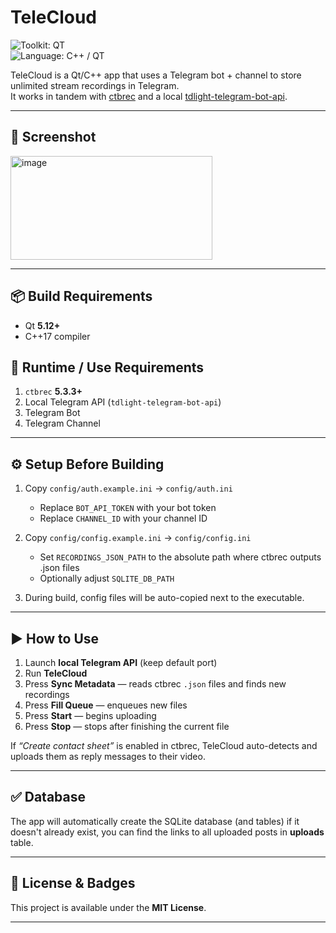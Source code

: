 # TeleCloud

![Toolkit: QT](https://img.shields.io/badge/Toolkit-QT-informational?color=41CD52&logo=qt&logoColor=white)  
![Language: C++ / QT](https://img.shields.io/badge/language-C%2B%2B%20%2F%20QT-orange)  

TeleCloud is a Qt/C++ app that uses a Telegram bot + channel to store unlimited stream recordings in Telegram.  
It works in tandem with [ctbrec](https://github.com/0xboobface/ctbrec) and a local [tdlight-telegram-bot-api](https://github.com/tdlight-team/tdlight-telegram-bot-api).

---

## 📸 Screenshot

<img width="323" height="166" alt="image" src="https://github.com/user-attachments/assets/7eadae61-089b-4821-9d06-82e7b1ba4e96" />

---

## 📦 Build Requirements

- Qt **5.12+**  
- C++17 compiler  

## 🔧 Runtime / Use Requirements

1. `ctbrec` **5.3.3+**  
2. Local Telegram API (`tdlight-telegram-bot-api`)  
3. Telegram Bot  
4. Telegram Channel  

---

## ⚙️ Setup Before Building

1. Copy `config/auth.example.ini` → `config/auth.ini`  
   - Replace `BOT_API_TOKEN` with your bot token  
   - Replace `CHANNEL_ID` with your channel ID  

2. Copy `config/config.example.ini` → `config/config.ini`  
   - Set `RECORDINGS_JSON_PATH` to the absolute path where ctbrec outputs .json files  
   - Optionally adjust `SQLITE_DB_PATH`  

3. During build, config files will be auto-copied next to the executable.

---

## ▶️ How to Use

1. Launch **local Telegram API** (keep default port)  
2. Run **TeleCloud**  
3. Press **Sync Metadata** — reads ctbrec `.json` files and finds new recordings  
4. Press **Fill Queue** — enqueues new files  
5. Press **Start** — begins uploading  
6. Press **Stop** — stops after finishing the current file  

If *“Create contact sheet”* is enabled in ctbrec, TeleCloud auto-detects and uploads them as reply messages to their video.

---

## ✅ Database

The app will automatically create the SQLite database (and tables) if it doesn't already exist, you can find the links to all uploaded posts in **uploads** table.  

---

## 📝 License & Badges

This project is available under the **MIT License**.  

---
